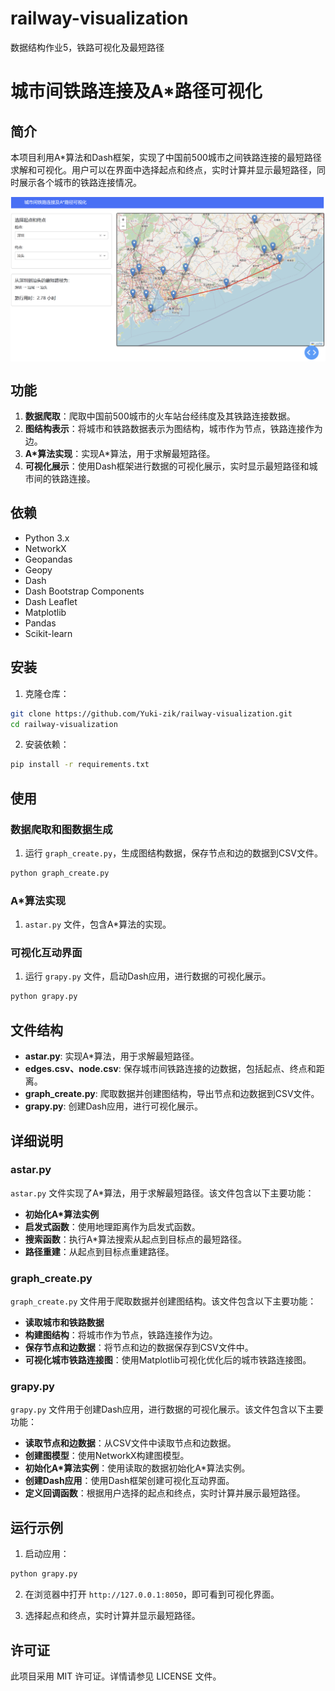 # railway-visualization
数据结构作业5，铁路可视化及最短路径
# 城市间铁路连接及A*路径可视化

## 简介

本项目利用A*算法和Dash框架，实现了中国前500城市之间铁路连接的最短路径求解和可视化。用户可以在界面中选择起点和终点，实时计算并显示最短路径，同时展示各个城市的铁路连接情况。
<div style="display:flex; justify-content:center;">
    <img src="image.png" alt="Image text">
</div>

## 功能

1. **数据爬取**：爬取中国前500城市的火车站台经纬度及其铁路连接数据。
2. **图结构表示**：将城市和铁路数据表示为图结构，城市作为节点，铁路连接作为边。
3. **A*算法实现**：实现A*算法，用于求解最短路径。
4. **可视化展示**：使用Dash框架进行数据的可视化展示，实时显示最短路径和城市间的铁路连接。

## 依赖

- Python 3.x
- NetworkX
- Geopandas
- Geopy
- Dash
- Dash Bootstrap Components
- Dash Leaflet
- Matplotlib
- Pandas
- Scikit-learn

## 安装

1. 克隆仓库：

```bash
git clone https://github.com/Yuki-zik/railway-visualization.git
cd railway-visualization
```

2. 安装依赖：

```bash
pip install -r requirements.txt
```

## 使用

### 数据爬取和图数据生成

1. 运行 `graph_create.py`，生成图结构数据，保存节点和边的数据到CSV文件。

```bash
python graph_create.py
```

### A*算法实现

1.  `astar.py` 文件，包含A*算法的实现。

### 可视化互动界面

1. 运行 `grapy.py` 文件，启动Dash应用，进行数据的可视化展示。

```bash
python grapy.py
```

## 文件结构

- **astar.py**: 实现A*算法，用于求解最短路径。
- **edges.csv、node.csv**: 保存城市间铁路连接的边数据，包括起点、终点和距离。
- **graph_create.py**: 爬取数据并创建图结构，导出节点和边数据到CSV文件。
- **grapy.py**: 创建Dash应用，进行可视化展示。

## 详细说明

### astar.py

`astar.py` 文件实现了A*算法，用于求解最短路径。该文件包含以下主要功能：

- **初始化A*算法实例**
- **启发式函数**：使用地理距离作为启发式函数。
- **搜索函数**：执行A*算法搜索从起点到目标点的最短路径。
- **路径重建**：从起点到目标点重建路径。

### graph_create.py

`graph_create.py` 文件用于爬取数据并创建图结构。该文件包含以下主要功能：

- **读取城市和铁路数据**
- **构建图结构**：将城市作为节点，铁路连接作为边。
- **保存节点和边数据**：将节点和边的数据保存到CSV文件中。
- **可视化城市铁路连接图**：使用Matplotlib可视化优化后的城市铁路连接图。

### grapy.py

`grapy.py` 文件用于创建Dash应用，进行数据的可视化展示。该文件包含以下主要功能：

- **读取节点和边数据**：从CSV文件中读取节点和边数据。
- **创建图模型**：使用NetworkX构建图模型。
- **初始化A*算法实例**：使用读取的数据初始化A*算法实例。
- **创建Dash应用**：使用Dash框架创建可视化互动界面。
- **定义回调函数**：根据用户选择的起点和终点，实时计算并展示最短路径。

## 运行示例

1. 启动应用：

```bash
python grapy.py
```

2. 在浏览器中打开 `http://127.0.0.1:8050`，即可看到可视化界面。

3. 选择起点和终点，实时计算并显示最短路径。

## 许可证

此项目采用 MIT 许可证。详情请参见 LICENSE 文件。
